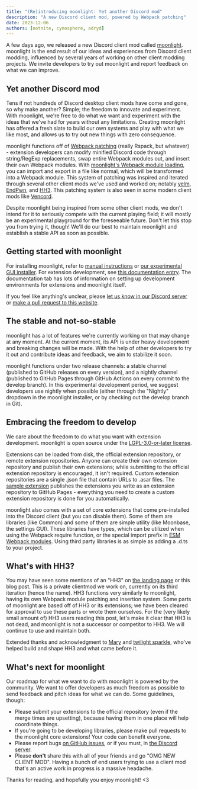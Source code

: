```yaml
---
title: "(Re)introducing moonlight: Yet another Discord mod"
description: "A new Discord client mod, powered by Webpack patching"
date: 2023-12-06
authors: [notnite, cynosphere, adryd]
---
```


A few days ago, we released a new Discord client mod called [moonlight](/). moonlight is the end result of our ideas and experiences from Discord client modding, influenced by several years of working on other client modding projects. We invite developers to try out moonlight and report feedback on what we can improve.

## Yet another Discord mod

Tens if not hundreds of Discord desktop client mods have come and gone, so why make another? Simple; the freedom to innovate and experiment. With moonlight, we're free to do what we want and experiment with the ideas that we've had for years without any limitations. Creating moonlight has offered a fresh slate to build our own systems and play with what we like most, and allows us to try out new things with zero consequence.

moonlight functions off of [Webpack patching](/ext-dev/webpack) (really Rspack, but whatever) - extension developers can modify minified Discord code through string/RegExp replacements, swap entire Webpack modules out, and insert their own Webpack modules. With [moonlight's Webpack module loading](/ext-dev/esm-webpack-modules), you can import and export in a file like normal, which will be transformed into a Webpack module. This system of patching was inspired and iterated through several other client mods we've used and worked on; notably [yelm](https://github.com/adryd325/yelm), [EndPwn](https://github.com/endpwnarchive), and [HH3](#whats-with-hh3). This patching system is also seen in some modern client mods like [Vencord](https://github.com/Vendicated/Vencord).

Despite moonlight being inspired from some other client mods, we don't intend for it to seriously compete with the current playing field; it will mostly be an experimental playground for the foreseeable future. Don't let this stop you from trying it, though! We'll do our best to maintain moonlight and establish a stable API as soon as possible.

## Getting started with moonlight

For installing moonlight, refer to [manual instructions](/using/install) or [our experimental GUI installer](https://github.com/moonlight-mod/moonlight-installer). For extension development, see [this documentation entry](/ext-dev/getting-started). The documentation tab has lots of information on setting up development environments for extensions and moonlight itself.

If you feel like anything's unclear, please [let us know in our Discord server](https://discord.gg/FdZBTFCP6F) or [make a pull request to this website](https://github.com/moonlight-mod/moonlight-mod.github.io).

## The stable and not-so-stable

moonlight has a lot of features we're currently working on that may change at any moment. At the current moment, its API is under heavy development and breaking changes will be made. With the help of other developers to try it out and contribute ideas and feedback, we aim to stabilize it soon.

moonlight functions under two release channels: a stable channel (published to GitHub releases on every version), and a nightly channel (published to GitHub Pages through GitHub Actions on every commit to the develop branch). In this experimental development period, we suggest developers use nightly when possible (either through the "Nightly" dropdown in the moonlight installer, or by checking out the develop branch in Git).

## Embracing the freedom to develop

We care about the freedom to do what you want with extension development. moonlight is open source under the [LGPL-3.0-or-later license](https://github.com/moonlight-mod/moonlight/blob/main/LICENSE).

Extensions can be loaded from disk, the official extension repository, or remote extension repositories. Anyone can create their own extension repository and publish their own extensions; while submitting to the official extension repository is encouraged, it isn't required. Custom extension repositories are a single .json file that contain URLs to .asar files. The [sample extension](https://github.com/moonlight-mod/sample-extension) publishes the extensions you write as an extension repository to GitHub Pages - everything you need to create a custom extension repository is done for you automatically.

moonlight also comes with a set of core extensions that come pre-installed into the Discord client (but you can disable them). Some of them are libraries (like Common) and some of them are simple utility (like Moonbase, the settings GUI). These libraries have types, which can be utilized when using the Webpack require function, or the special import prefix in [ESM Webpack modules](/ext-dev/esm-webpack-modules). Using third party libraries is as simple as adding a .d.ts to your project.

## What's with HH3?

You may have seen some mentions of an "HH3" on [the landing page](/) or this blog post. This is a private clientmod we work on, currently on its third iteration (hence the name). HH3 functions very similarly to moonlight, having its own Webpack module patching and insertion system. Some parts of moonlight are based off of HH3 or its extensions; we have been cleared for approval to use these parts or wrote them ourselves. For the (very likely small amount of) HH3 users reading this post, let's make it clear that HH3 is not dead, and moonlight is not a successor or competitor to HH3. We will continue to use and maintain both.

Extended thanks and acknowledgment to [Mary](https://github.com/mstrodl) and [twilight sparkle](https://github.com/twilight-sparkle-irl), who've helped build and shape HH3 and what came before it.

## What's next for moonlight

Our roadmap for what we want to do with moonlight is powered by the community. We want to offer developers as much freedom as possible to send feedback and pitch ideas for what we can do. Some guidelines, though:

- Please submit your extensions to the official repository (even if the merge times are upsetting), because having them in one place will help coordinate things.
- If you're going to be developing libraries, please make pull requests to the moonlight core extensions! Your code can benefit everyone.
- Please report bugs [on GitHub issues](https://github.com/moonlight-mod/moonlight/issues), or if you must, in [the Discord server](https://discord.gg/FdZBTFCP6F).
- Please **don't** share this with all of your friends and go "OMG NEW CLIENT MOD". Having a bunch of end users trying to use a client mod that's an active work in progress is a massive headache.

Thanks for reading, and hopefully you enjoy moonlight! \<3

<!-- meow -->
